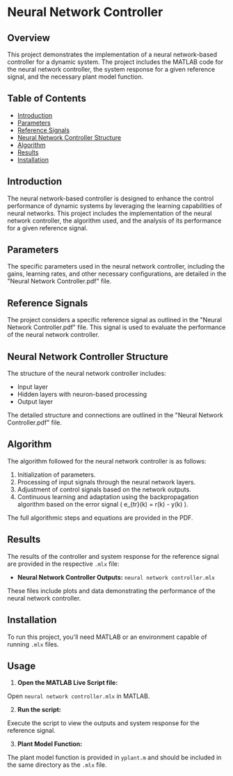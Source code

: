 # Neural Network Controller

## Overview

This project demonstrates the implementation of a neural network-based controller for a dynamic system. The project includes the MATLAB code for the neural network controller, the system response for a given reference signal, and the necessary plant model function.


## Table of Contents

- [Introduction](#introduction)
- [Parameters](#parameters)
- [Reference Signals](#reference-signals)
- [Neural Network Controller Structure](#neural-network-controller-structure)
- [Algorithm](#algorithm)
- [Results](#results)
- [Installation](#installation)

## Introduction

The neural network-based controller is designed to enhance the control performance of dynamic systems by leveraging the learning capabilities of neural networks. This project includes the implementation of the neural network controller, the algorithm used, and the analysis of its performance for a given reference signal.

## Parameters

The specific parameters used in the neural network controller, including the gains, learning rates, and other necessary configurations, are detailed in the "Neural Network Controller.pdf" file.

## Reference Signals

The project considers a specific reference signal as outlined in the "Neural Network Controller.pdf" file. This signal is used to evaluate the performance of the neural network controller.

## Neural Network Controller Structure

The structure of the neural network controller includes:
- Input layer
- Hidden layers with neuron-based processing
- Output layer

The detailed structure and connections are outlined in the "Neural Network Controller.pdf" file.

## Algorithm

The algorithm followed for the neural network controller is as follows:
1. Initialization of parameters.
2. Processing of input signals through the neural network layers.
3. Adjustment of control signals based on the network outputs.
4. Continuous learning and adaptation using the backpropagation algorithm based on the error signal \( e_{tr}(k) = r(k) - y(k) \).

The full algorithmic steps and equations are provided in the PDF.

## Results

The results of the controller and system response for the reference signal are provided in the respective `.mlx` file:
- **Neural Network Controller Outputs:** `neural network controller.mlx`

These files include plots and data demonstrating the performance of the neural network controller.

## Installation

To run this project, you'll need MATLAB or an environment capable of running `.mlx` files.

## Usage

1. **Open the MATLAB Live Script file:**

Open `neural network controller.mlx` in MATLAB.

2. **Run the script:**

Execute the script to view the outputs and system response for the reference signal.

3. **Plant Model Function:**

The plant model function is provided in `yplant.m` and should be included in the same directory as the `.mlx` file.

